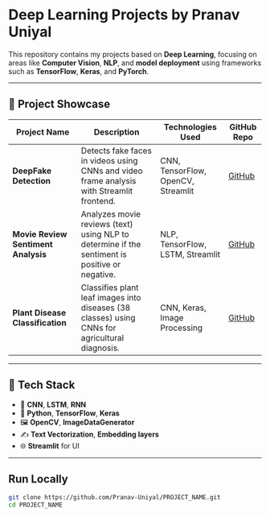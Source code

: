 # Deep Learning Projects by Pranav Uniyal

This repository contains my projects based on **Deep Learning**, focusing on areas like **Computer Vision**, **NLP**, and **model deployment** using frameworks such as **TensorFlow**, **Keras**, and **PyTorch**.

---

## 📁 Project Showcase

| Project Name                     | Description                                                                 | Technologies Used                             | GitHub Repo                                                   |
|----------------------------------|-----------------------------------------------------------------------------|------------------------------------------------|----------------------------------------------------------------|
| **DeepFake Detection**           | Detects fake faces in videos using CNNs and video frame analysis with Streamlit frontend. | CNN, TensorFlow, OpenCV, Streamlit             | [GitHub](https://github.com/Pranav-Uniyal/DeepFake_Detection)  |
| **Movie Review Sentiment Analysis** | Analyzes movie reviews (text) using NLP to determine if the sentiment is positive or negative. | NLP, TensorFlow, LSTM, Streamlit               | [GitHub](https://github.com/Pranav-Uniyal/Movie-Review-Sentimental-Analysis) |
| **Plant Disease Classification** | Classifies plant leaf images into diseases (38 classes) using CNNs for agricultural diagnosis. | CNN, Keras, Image Processing                    | [GitHub](https://github.com/Pranav-Uniyal/Plant-Disease-Prediction) |

---

## 🧪 Tech Stack

- 🧠 **CNN**, **LSTM**, **RNN**
- 🐍 **Python**, **TensorFlow**, **Keras**
- 🖼️ **OpenCV**, **ImageDataGenerator**
- ✍️ **Text Vectorization**, **Embedding layers**
- 🌐 **Streamlit** for UI

---

##  Run Locally

```bash
git clone https://github.com/Pranav-Uniyal/PROJECT_NAME.git
cd PROJECT_NAME
```
